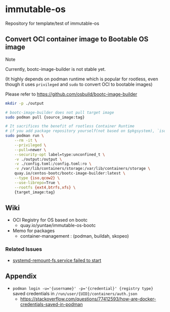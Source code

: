 # immutable-os

Repository for template/test of immutable-os

## Convert OCI container image to Bootable OS image

> [!NOTE]
> Currently, bootc-image-builder is not stable yet.
>
> (It highly depends on podman runtime which is popular for rootless, even though it uses `privileged` and `sudo` to convert OCI to bootable images)

Please refer to https://github.com/osbuild/bootc-image-builder

```bash
mkdir -p ./output

# bootc-image-builder does not pull target image
sudo podman pull {source_image:tag}

# It sacrifices the benefit of rootless Container Runtime
# if you add package repository yourself(not based on $pkgsystem), `iso` option makes problems sometimes
sudo podman run \
    --rm -it \
    --privileged \
    --pull=newer \
    --security-opt label=type:unconfined_t \
    -v ./output:/output \
    -v ./config.toml:/config.toml:ro \
    -v /var/lib/containers/storage:/var/lib/containers/storage \
    quay.io/centos-bootc/bootc-image-builder:latest \
    --type {iso,qcow2} \
    --use-librepo=True \
    --rootfs {ext4,btrfs,xfs} \
    {target_image:tag}
```

## Wiki

- OCI Registry for OS based on bootc
  - quay.io/yuntae/immutable-os-bootc
- Memo for packages
  - container-management : (podman, buildah, skopeo)

### Related Issues

- [systemd-remount-fs.service failed to start](https://discussion.fedoraproject.org/t/systemd-remount-fs-service-failed-to-start/148619)

## Appendix

- `podman login -u='{username}' -p='{credential}' {registry type}` saved credentials in `/run/user/{UID}/containers/auth.json`
  - https://stackoverflow.com/questions/77412593/how-are-docker-credentials-saved-in-podman
